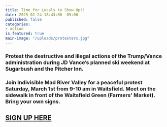 ```yaml
---
title: Time for Locals to Show Up!!
date: 2025-02-24 18:43:00 -05:00
published: false
categories:
- action
is featured: true
main-image: "/uploads/protesters.jpg"
---
```


### Protest the destructive and illegal actions of the Trump/Vance administration during JD Vance’s planned ski weekend at  Sugarbush and the Pitcher Inn.

### Join Indivisible Mad River Valley for a peaceful protest Saturday, March 1st from 9-10 am in Waitsfield. Meet on the sidewalk in front of the Waitsfield Green (Farmers' Market). Bring your own signs.

## [SIGN UP HERE](https://www.mobilize.us/indivisiblemadrivervalley/event/758259/?referring_vol=4295329&share_context=dashboard-event-details&sharer_role=SharerRole.ORGANIZER)